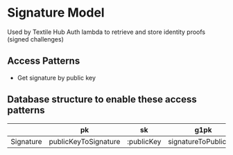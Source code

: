# Signature Model

Used by Textile Hub Auth lambda to retrieve and store identity proofs (signed challenges)

## Access Patterns

- Get signature by public key

## Database structure to enable these access patterns

|                | pk                   | sk             | g1pk                 | g1sk        |
|----------------|----------------------|----------------|----------------------|-------------|
| Signature      | publicKeyToSignature | :publicKey     | signatureToPublicKey | :signature  |

